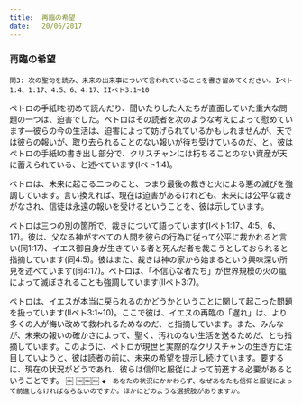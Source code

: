 ```yaml
---
title:  再臨の希望
date:   20/06/2017
---
```


### 再臨の希望

`問3: 次の聖句を読み、未来の出来事について言われていることを書き留めてください。Iペト1:4、1:17、4:5、6、4:17、IIペト3:1~10`

ペトロの手紙Iを初めて読んだり、聞いたりした人たちが直面していた重大な問題の一つは、迫害でした。ペトロはその読者を次のような考えによって慰めています―彼らの今の生活は、迫害によって妨げられているかもしれませんが、天では彼らの報いが、取り去られることのない報いが待ち受けているのだ、と。彼はペトロの手紙Iの書き出し部分で、クリスチャンには朽ちることのない資産が天に蓄えられている、と述べています(Iペト1:4)。

ペトロは、未来に起こる二つのこと、つまり最後の裁きと火による悪の滅びを強調しています。言い換えれば、現在は迫害があるけれども、未来には公平な裁きがなされ、信徒は永遠の報いを受けるということを、彼は示しています。

ペトロは三つの別の箇所で、裁きについて語っています(Iペト1:17、4:5、6、17)。彼は、父なる神がすべての人間を彼らの行為に従って公平に裁かれると言い(同1:17)、イエス御自身が生きている者と死んだ者を裁こうとしておられると指摘しています(同4:5)。彼はまた、裁きは神の家から始まるという興味深い所見を述べています(同4:17)。ペトロは、「不信心な者たち」が世界規模の火の嵐によって滅ぼされることも強調しています(IIペト3:7)。

ペトロは、イエスが本当に戻られるのかどうかということに関して起こった問題を扱っています(IIペト3:1~10)。ここで彼は、イエスの再臨の「遅れ」は、より多くの人が悔い改めて救われるためなのだ、と指摘しています。また、みんなが、未来の報いの確かさによって、聖く、汚れのない生活を送るためだ、とも指摘しています。このように、ペトロが現世と実際的なクリスチャンの生き方に注目していようと、彼は読者の前に、未来の希望を提示し続けています。要するに、現在の状況がどうであれ、彼らは信仰と服従によって前進する必要があるということです。
￼
￼￼￼
`◆　あなたの状況にかかわらず、なぜあなたも信仰と服従によって前進しなければならないのですか。ほかにどのような選択肢がありますか。`
